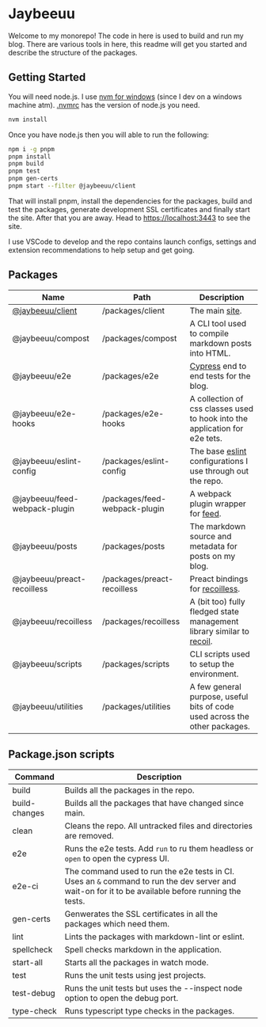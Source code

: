 # Jaybeeuu

Welcome to my monorepo! The code in here is used to build and run my blog.
There are various tools in here, this readme will get you started and describe the structure of the packages.

## Getting Started

You will need node.js. I use [nvm for windows](https://github.com/coreybutler/nvm-windows) (since I dev on a windows machine atm). [.nvmrc](./.nvmrc) has the version of node.js you need.

```sh
nvm install
```

Once you have node.js then you will able to run the following:

```sh
npm i -g pnpm
pnpm install
pnpm build
pnpm test
pnpm gen-certs
pnpm start --filter @jaybeeuu/client
```

That will install pnpm, install the dependencies for the packages, build and test the packages,
generate development SSL certificates and finally start the site.
After that you are away.
Head to [https://localhost:3443](https://localhost:3443) to see the site.

I use VSCode to develop and the repo contains launch configs,
settings and extension recommendations to help setup and get going.

## Packages

| Name                                            | Path                          | Description                                                                                    |
| ----------------------------------------------- | ----------------------------- | ---------------------------------------------------------------------------------------------- |
| [@jaybeeuu/client](./packages/client/readme.md) | /packages/client              | The main [site](https://jaybeeuu.dev).                                                         |
| @jaybeeuu/compost                               | /packages/compost             | A CLI tool used to compile markdown posts into HTML.                                           |
| @jaybeeuu/e2e                                   | /packages/e2e                 | [Cypress](https://www.cypress.io/) end to end tests for the blog.                              |
| @jaybeeuu/e2e-hooks                             | /packages/e2e-hooks           | A collection of css classes used to hook into the application for e2e tets.                    |
| @jaybeeuu/eslint-config                         | /packages/eslint-config       | The base [eslint](https://eslint.org/) configurations I use through out the repo.              |
| @jaybeeuu/feed-webpack-plugin                   | /packages/feed-webpack-plugin | A webpack plugin wrapper for [feed](https://github.com/jpmonette/feed).                        |
| @jaybeeuu/posts                                 | /packages/posts               | The markdown source and metadata for posts on my blog.                                         |
| @jaybeeuu/preact-recoilless                     | /packages/preact-recoilless   | Preact bindings for [recoilless](#recoilless).                                                 |
| @jaybeeuu/recoilless                            | /packages/recoilless          | A (bit too) fully fledged state management library similar to [recoil](https://recoiljs.org/). |
| @jaybeeuu/scripts                               | /packages/scripts             | CLI scripts used to setup the environment.                                                     |
| @jaybeeuu/utilities                             | /packages/utilities           | A few general purpose, useful bits of code used across the other packages.                     |

## Package.json scripts

| Command       | Description                                                                                                                                         |
| ------------- | --------------------------------------------------------------------------------------------------------------------------------------------------- |
| build         | Builds all the packages in the repo.                                                                                                                |
| build-changes | Builds all the packages that have changed since main.                                                                                               |
| clean         | Cleans the repo. All untracked files and directories are removed.                                                                                   |
| e2e           | Runs the e2e tests. Add `run` to ru them headless or `open` to open the cypress UI.                                                                 |
| e2e-ci        | The command used to run the e2e tests in CI. Uses an `&` command to run the dev server and wait-on for it to be available before running the tests. |
| gen-certs     | Genwerates the SSL certificates in all the packages which need them.                                                                                |
| lint          | Lints the packages with markdown-lint or eslint.                                                                                                    |
| spellcheck    | Spell checks markdown in the application.                                                                                                           |
| start-all     | Starts all the packages in watch mode.                                                                                                              |
| test          | Runs the unit tests using jest projects.                                                                                                            |
| test-debug    | Runs the unit tests but uses the --inspect node option to open the debug port.                                                                      |
| type-check    | Runs typescript type checks in the packages.                                                                                                        |